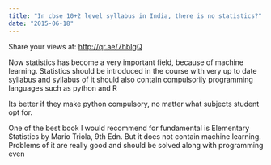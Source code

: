 ```yaml
---
title: "In cbse 10+2 level syllabus in India, there is no statistics?"
date: "2015-06-18"
---
```


  

Share your views at: http://qr.ae/7hbIgQ

  

Now statistics has become a very important field, because of machine learning. Statistics should be introduced in the course with very up to date syllabus and syllabus of it should also contain compulsorily programming languages such as python and R

  
Its better if they make python compulsory, no matter what subjects student opt for.  
  
One of the best book I would recommend for fundamental is Elementary Statistics by Mario Triola, 9th Edn. But it does not contain machine learning. Problems of it are really good and should be solved along with programming even
